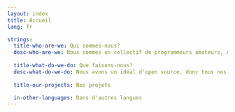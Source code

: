 ```yaml
---
layout: index
title: Accueil
lang: fr

strings:
  title-who-are-we: Qui sommes-nous?
  desc-who-are-we: Nous sommes un collectif de programmeurs amateurs, étudiants et professionnels, regroupés pour créer des outils utiles à la communauté. Notre but est de s'entraider mutuellement, de développer des projets communs et le mot d'ordre est l'amitié!
  
  title-what-do-we-do: Que faisons-nous?
  desc-what-do-we-do: Nous avons un idéal d'open source, donc tous nos projets le sont. Un jour, peut-être, nos projets deviendront assez importants pour que nous puissions en faire notre métier, mais en attendant on vous aime tous!
  
  title-our-projects: Nos projets

  in-other-languages: Dans d'autres langues
---
```

